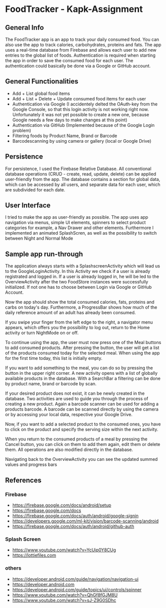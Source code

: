 # FoodTracker - Kapk-Assignment

## General Info
The FoodTracker app is an app to track your daily consumed food. You can also use the app to track calories, carbohydrates, proteins and fats. The app uses a real-time database from Firebase and allows each user to add new entries to the global list of foods. Authentication is required when starting the app in order to save the consumed food for each user. The authentication could basically be done via a Google or GitHub account.

## General Functionalities
* Add + List global food items 
* Add + List + Delete + Update consumed food items for each user
* Authentication via Google (I accidentely delted the OAuth-key from the Google Console, so that this login activity is not working right now. Unfortunately it was not yet possible to create a new one, because Google needs a few days to make changes at this point)
* Authentication via GitHub (Implemented because of the Google Login problem)
* Filtering foods by Product Name, Brand or Barcode
* Barcodescanning by using camera or gallery (local or Google Drive)

## Persistence

For persistence, I used the Firebase Relative Database. All conventional database operations (CRUD - create, read, update, delete) can be applied user-friendly from the app. The database contains a section for global data, which can be accessed by all users, and separate data for each user, which are subdivided for each date.

## User Interface

I tried to make the app as user-friendly as possible. The app uses app navigation via menus, simple UI elements, spinners to select product categories for example, a Nav Drawer and other elements. Furthermore I implemented an animated SplashScren, as well as the possibility to switch between Night and Normal Mode

## Sample app run-through

The application always starts with a SplashscreenActivity which will lead us to the GoogleLoginActivity. In this Activity we check if a user is already registrated and logged in. If a user is already logged in, he will be led to the OverviewActivity after the two FoodStore instances were successfully initialized. If not one has to choose between Login via Google or GitHub Account. 

Now the app should show the total consumed calories, fats, proteins and carbs on today's day. Furthermore, a ProgressBar shows how much of the daily reference amount of an adult has already been consumed.

If you swipe your finger from the left edge to the right, a navigator menu appears, which offers you the possibility to log out, return to the Home activity or turn NightMode on or off.

To continue using the app, the user must now press one of the Meal buttons to add consumed products. After pressing the button, the user will get a list of the products consumed today for the selected meal. When using the app for the first time today, this list is initially empty.

If you want to add something to the meal, you can do so by pressing the button in the upper right corner. A new activity opens with a list of globally available products in the database. With a SearchBar a filtering can be done by product name, brand or barcode by scan.

If your desired product does not exist, it can be newly created in the database. Two activities are used to guide you through the process of creating a new product. Again a barcode scanner can be used for adding a products barcode. A barcode can be scanned directly by using the camera or by accessing your local data, respective your Google Drive.

Now, if you want to add a selected product to the consumed ones, you have to click on the product and specify the serving size within the next activity. 

When you return to the consumed products of a meal by pressing the Cancel button, you can click on them to add them again, edit them or delete them. All operations are also modified directly in the database.

Navigating back to the OverviewActivity you can see the updated summed values and progress bars

## References
### Firebase
* https://firebase.google.com/docs/android/setup
* https://firebase.google.com/docs
* https://firebase.google.com/docs/auth/android/google-signin
* https://developers.google.com/ml-kit/vision/barcode-scanning/android
* https://firebase.google.com/docs/auth/android/github-auth

### Splash Screen
* https://www.youtube.com/watch?v=YcUip0Y8CUg
* https://lottiefiles.com

### others
* https://developer.android.com/guide/navigation/navigation-ui
* https://developer.android.com
* https://developer.android.com/guide/topics/ui/controls/spinner
* https://www.youtube.com/watch?v=QhGf8fGJM8U
* https://www.youtube.com/watch?v=sJ-Z9G0SDhc
